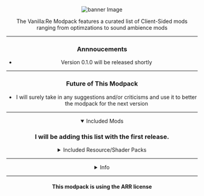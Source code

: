 <center><img
src="https://cdn.modrinth.com/data/cached_images/02b8f5828a002b094241dea43f47b3c754972830.png"
alt="banner Image">
<center>

The Vanilla:Re Modpack features a curated list of Client-Sided mods ranging from optimzations to sound ambience mods

---
### Annnoucements
- Version 0.1.0 will be released shortly

---
### Future of This Modpack
- I will surely take in any suggestions and/or criticisms and use it to better the modpack for the next version

---
<details open>
<summary>Included Mods</summary>
  
### I will be adding this list with the first release.
</details>

<details>
<summary>Included Resource/Shader Packs</summary>
</details>

---
<details>
<summary>Info</summary>

- Please report any problems to my [github page](https://github.com/el7ossen/vanilla-esque)
</details>

---
#### This modpack is using the ARR license
